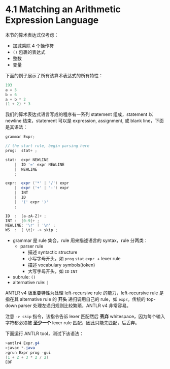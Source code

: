 # 4.1 Matching an Arithmetic Expression Language

本节的算术表达式仅考虑：

* 加减乘除 4 个操作符
* `()` 包裹的表达式
* 整数
* 变量

下面的例子展示了所有该算术表达式的所有特性：

```Java
193    
a = 5  
b = 6
a + b * 2
(1 + 2) * 3
```

我们的算术表达式语言写成的程序有一系列 statement 组成，statement 以 newline 结束，statement 可以是 expression, assignment, 或 blank line，下面是其语法：

```java
grammar Expr;

// the start rule, begin parsing here
prog:  stat+ ;

stat:  expr NEWLINE
    |  ID '=' expr NEWLINE
    |  NEWLINE
    ;

expr:  expr ('*' | '/') expr
    |  expr ('+' | '-') expr
    |  INT
    |  ID
    |  '(' expr ')'
    ;

ID  :  [a-zA-Z]+ ;
INT :  [0-9]+ ;
NEWLINE: '\r' ? '\n' ;
WS  :  [ \t]+ -> skip ;
```

* grammar 是 rule 集合，rule 用来描述语言的 syntax，rule 分两类：
  + parser rule
    - 描述 syntactic structure
    - 小写字母开头，如 `prog` `stat` `expr`
  + lexer rule
    - 描述 vocabulary symbols(token)
    - 大写字母开头，如 `ID` `INT`
* subrule: `()`
* alternative rule: `|`

ANTLR v4 版重要特性为处理 left-recursive rule 的能力，left-recursive rule 是指在其 alternative rule 的 **开头** 递归调用自己的 rule，如 `expr`。传统的 top-down parser 处理左递归规则比较繁琐，ANTLR v4 非常容易。

注意 `-> skip` 指令，该指令告诉 lexer 匹配然后 **丢弃** whitespace，因为每个输入字符都必须被 **至少一个** lexer rule 匹配，因此只能先匹配，后丢弃。

下面运行 ANTLR tool，测试下该语法：

```Java
>antlr4 Expr.g4
>javac *.java
>grun Expr prog -gui
(1 + 2 + 3 * 2 / 2)
EOF
```
